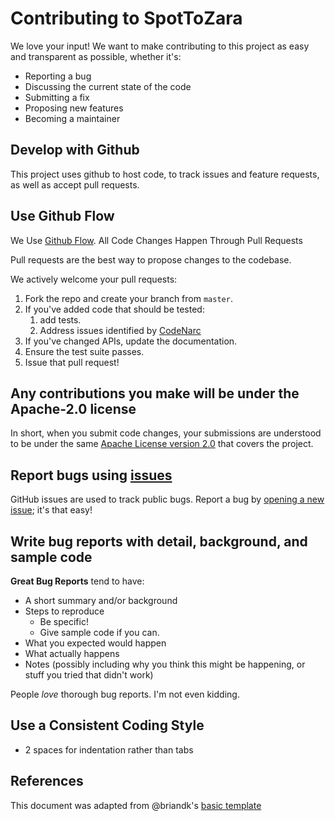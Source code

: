 # Contributing to SpotToZara

We love your input! We want to make contributing to this project as easy and
transparent as possible, whether it's:

- Reporting a bug
- Discussing the current state of the code
- Submitting a fix
- Proposing new features
- Becoming a maintainer

## Develop with Github

This project uses github to host code, to track issues and feature requests, as
well as accept pull requests.

## Use Github Flow

We Use [Github
Flow](https://docs.github.com/en/get-started/using-github/github-flow).
All Code Changes Happen Through Pull Requests

Pull requests are the best way to propose changes to the codebase.

We actively welcome your pull requests:

1. Fork the repo and create your branch from `master`.
2. If you've added code that should be tested:
   1. add tests.
   2. Address issues identified by [CodeNarc](https://codenarc.org/)
3. If you've changed APIs, update the documentation.
4. Ensure the test suite passes.
5. Issue that pull request!

## Any contributions you make will be under the Apache-2.0 license

In short, when you submit code changes, your submissions are understood to be
under the same [Apache License version 2.0](http://www.apache.org/licenses/)
that covers the project.

## Report bugs using [issues](https://github.com/TerryEbdon/SpotToZara/issues)

GitHub issues are used to track public bugs. Report a bug by
[opening a new issue](https://github.com/TerryEbdon/SpotToZara/issues); it's
that easy!

## Write bug reports with detail, background, and sample code

**Great Bug Reports** tend to have:

- A short summary and/or background
- Steps to reproduce
  - Be specific!
  - Give sample code if you can.
- What you expected would happen
- What actually happens
- Notes (possibly including why you think this might be happening, or stuff you
  tried that didn't work)

People *love* thorough bug reports. I'm not even kidding.

## Use a Consistent Coding Style

- 2 spaces for indentation rather than tabs

## References

This document was adapted from @briandk's
[basic template](https://gist.github.com/briandk/3d2e8b3ec8daf5a27a62)

